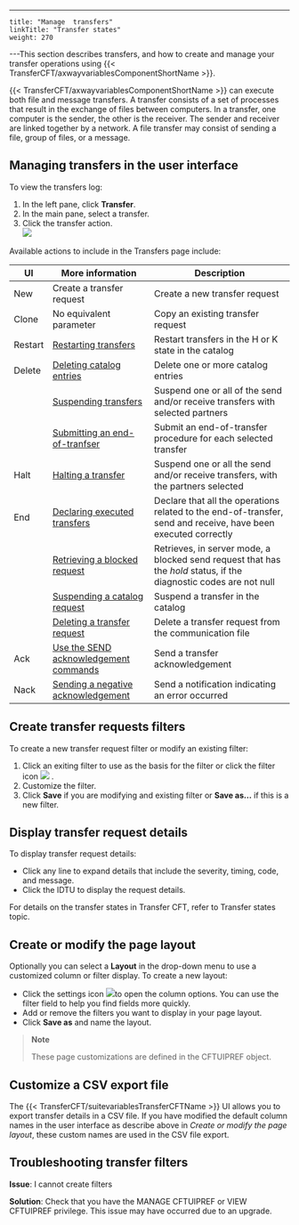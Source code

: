 ---
    title: "Manage  transfers"
    linkTitle: "Transfer states"
    weight: 270
---This section describes transfers, and how to create and
manage your transfer operations using {{< TransferCFT/axwayvariablesComponentShortName  >}}.

{{< TransferCFT/axwayvariablesComponentShortName  >}} can execute both file and message transfers. A transfer
consists of a set of processes that result in the exchange of files between
computers. In a transfer, one computer is the sender, the other is the
receiver. The sender and receiver are linked together by a network. A
file transfer may consist of sending a file, group of files, or a message.

## Managing transfers in the user interface

To view the transfers log:

1. In the left pane, click **Transfer**.
1. In the main pane, select a transfer.
1. Click the transfer action.  
    ![](/Images/TransferCFT/ui_transfers.png)

Available actions to include in the Transfers page include:


| UI  | More information  | Description  |
| --- | --- | --- |
| New  | Create a transfer request | Create a new transfer request  |
| Clone  | No equivalent parameter  | Copy an existing transfer request  |
| Restart  | [Restarting transfers](start_command) | Restart transfers in the H or K state in the catalog |
| Delete  | [Deleting catalog entries](../../../admin_intro/admin_commands_intro/delete_command) | Delete one or more catalog entries |
|   | [Suspending transfers](keep_command) | Suspend one or all of the send and/or receive transfers with selected partners |
|   | [Submitting an end-of-tranfser](submit_command) | Submit an end-of-transfer procedure for each selected transfer |
| Halt  | [Halting a transfer](halt_command) | Suspend one or all the send and/or receive transfers, with the partners selected |
| End  | [Declaring executed transfers](end_command) | Declare that all the operations related to the end-of-transfer, send and receive, have been executed correctly |
|   | [Retrieving a blocked request](resume_command) | Retrieves, in server mode, a blocked send request that has the *hold* status, if the diagnostic codes are not null |
|   | [Suspending a catalog request](kstate_command) | Suspend a transfer in the catalog |
|   | [Deleting a transfer request](clearcmd_command) | Delete a transfer request from the communication file |
| Ack  | [Use the SEND acknowledgement commands](../../../concepts/send_command/send_replies)  | Send a transfer acknowledgement  |
| Nack  | [Sending a negative acknowledgement](../../../concepts/send_command/transfers_neg_ack_pesit)  | Send a notification indicating an error occurred  |


## Create transfer requests filters

To create a new transfer request filter or modify an existing filter:

1. Click an exiting filter to use as the basis for the filter or click the filter icon ![](/Images/TransferCFT/filter_create.png) .
1. Customize the filter.
1. Click **Save** if you are modifying and existing filter or **Save as...** if this is a new filter.

## Display transfer request details

To display transfer request details:

- Click any line to expand details that include the severity, timing, code, and message.
- Click the IDTU to display the request details.

For details on the transfer states in Transfer CFT,
refer to Transfer states
topic.

## Create or modify the page layout

Optionally you can select a **Layout** in the drop-down menu to use a customized column or filter display. To create a new layout:

- Click the settings icon ![](/Images/TransferCFT/settings_icon.png)to open the column options. You can use the filter field to help you find fields more quickly.
- Add or remove the filters you want to display in your page layout.
- Click **Save as** and name the layout.

> **Note**
>
> These page customizations are defined in the CFTUIPREF object.

## Customize a CSV export file

The {{< TransferCFT/suitevariablesTransferCFTName  >}} UI allows you to export transfer details in a CSV file. If you have modified the default column names in the user interface as describe above in *Create or modify the page layout*, these custom names are used in the CSV file export.

## Troubleshooting transfer filters

****Issue****: I cannot create filters

****Solution****: Check that you have the MANAGE CFTUIPREF or VIEW CFTUIPREF privilege. This issue may have occurred due to an upgrade.
